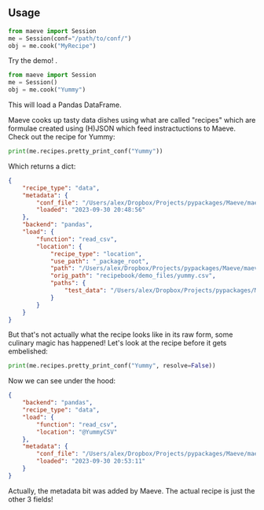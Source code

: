 ## Usage

```python
from maeve import Session
me = Session(conf="/path/to/conf/")
obj = me.cook("MyRecipe")
```
Try the demo! .
```python
from maeve import Session
me = Session()
obj = me.cook("Yummy")
```
This will load a Pandas DataFrame.

Maeve cooks up tasty data dishes using what are called "recipes" which are formulae created using (H)JSON which feed instractuctions to Maeve. Check out the recipe for Yummy:

```python
print(me.recipes.pretty_print_conf("Yummy"))
```
Which returns a dict:
```json
{
    "recipe_type": "data",
    "metadata": {
        "conf_file": "/Users/alex/Dropbox/Projects/pypackages/Maeve/maeve/recipebook/demo_recipes/demos.hjson",
        "loaded": "2023-09-30 20:48:56"
    },
    "backend": "pandas",
    "load": {
        "function": "read_csv",
        "location": {
            "recipe_type": "location",
            "use_path": "_package_root",
            "path": "/Users/alex/Dropbox/Projects/pypackages/Maeve/maeve/recipebook/demo_files/yummy.csv",
            "orig_path": "recipebook/demo_files/yummy.csv",
            "paths": {
                "test_data": "/Users/alex/Dropbox/Projects/pypackages/Maeve/tests/data/data"
            }
        }
    }
}
```
But that's not actually what the recipe looks like in its raw form, some culinary magic has happened! Let's look at the recipe before it gets embelished:

```python
print(me.recipes.pretty_print_conf("Yummy", resolve=False))
```
Now we can see under the hood:
```json
{
    "backend": "pandas",
    "recipe_type": "data",
    "load": {
        "function": "read_csv",
        "location": "@YummyCSV"
    },
    "metadata": {
        "conf_file": "/Users/alex/Dropbox/Projects/pypackages/Maeve/maeve/recipebook/demo_recipes/demos.hjson",
        "loaded": "2023-09-30 20:53:11"
    }
}
```
Actually, the metadata bit was added by Maeve. The actual recipe is just the other 3 fields!
